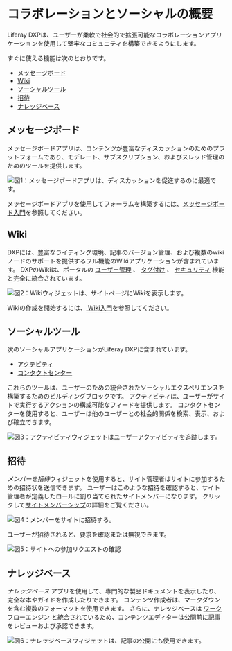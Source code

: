 # コラボレーションとソーシャルの概要

Liferay DXPは、ユーザーが柔軟で社会的で拡張可能なコラボレーションアプリケーションを使用して堅牢なコミュニティを構築できるようにします。

すぐに使える機能は次のとおりです。

  - [メッセージボード](#message-boards)
  - [Wiki](#wiki)
  - [ソーシャルツール](#social-tools)
  - [招待](#invitations)
  - [ナレッジベース](#knowledge-base)

<a name="メッセージボード" />

## メッセージボード

メッセージボードアプリは、コンテンツが豊富なディスカッションのためのプラットフォームであり、モデレート、サブスクリプション、およびスレッド管理のためのツールを提供します。

![図1：メッセージボードアプリは、ディスカッションを促進するのに最適です。](./collaboration-and-social-overview/images/01.png)

メッセージボードアプリを使用してフォーラムを構築するには、[メッセージボード入門](./message-boards/user-guide/getting-started-with-message-boards.md)を参照してください。

<a name="wiki" />

## Wiki

DXPには、豊富なライティング環境、記事のバージョン管理、および複数のwikiノードのサポートを提供するフル機能のWikiアプリケーションが含まれています。 DXPのWikiは、ポータルの [ユーザー管理](https://help.liferay.com/hc/articles/360029131931-Introduction-to-Managing-Users) 、 [タグ付け](https://help.liferay.com/hc/articles/360028820472-Tagging-Content) 、 [セキュリティ](https://help.liferay.com/hc/articles/360028711192-Introduction-to-Securing-Liferay-DXP) 機能と完全に統合されています。

![図2：Wikiウィジェットは、サイトページにWikiを表示します。](./collaboration-and-social-overview/images/02.png)

Wikiの作成を開始するには、[ Wiki入門](./wiki/user-guide/getting-started-with-wikis.md)を参照してください。

<a name="ソーシャルツール" />

## ソーシャルツール

次のソーシャルアプリケーションがLiferay DXPに含まれています。

  - [アクテビティ](./social-tools/user-guide/using-the-activities-widget.md)
  - [コンタクトセンター](./social-tools/user-guide/using-the-contacts-center-widget.md)

これらのツールは、ユーザーのための統合されたソーシャルエクスペリエンスを構築するためのビルディングブロックです。 アクティビティは、ユーザーがサイトで実行するアクションの構成可能なフィードを提供します。 コンタクトセンターを使用すると、ユーザーは他のユーザーとの社会的関係を検索、表示、および確立できます。

![図3：アクティビティウィジェットはユーザーアクティビティを追跡します。](./collaboration-and-social-overview/images/03.png)

<a name="招待" />

## 招待

*メンバーを招待*ウィジェットを使用すると、サイト管理者はサイトに参加するための招待状を送信できます。 ユーザーはこのような招待を確認すると、サイト管理者が定義したロールに割り当てられたサイトメンバーになります。 クリックして[サイトメンバーシップ](../site-building/building-sites/adding-members-to-sites.md)の詳細をご覧ください。

![図4：メンバーをサイトに招待する。](./collaboration-and-social-overview/images/04.png)

ユーザーが招待されると、要求を確認または無視できます。

![図5：サイトへの参加リクエストの確認](./collaboration-and-social-overview/images/05.png)

<a name="ナレッジベース" />

## ナレッジベース

*ナレッジベース* アプリを使用して、専門的な製品ドキュメントを表示したり、完全な本やガイドを作成したりできます。 コンテンツ作成者は、マークダウンを含む複数のフォーマットを使用できます。 さらに、ナレッジベースは [ワークフローエンジン](https://help.liferay.com/hc/articles/360028721732-Introduction-to-Workflow) と統合されているため、コンテンツエディターは公開前に記事をレビューおよび承認できます。

![図6：ナレッジベースウィジェットは、記事の公開にも使用できます。](./collaboration-and-social-overview/images/06.png)
